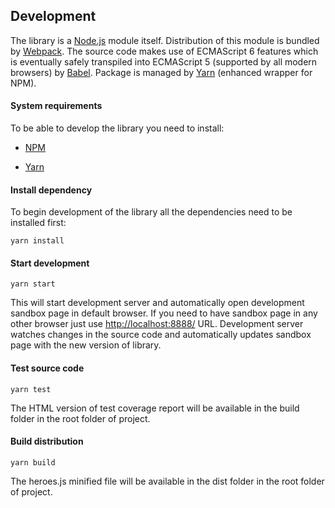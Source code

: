 ## Development
The library is a [Node.js](https://nodejs.org/en/) module itself. Distribution of this module is
bundled by [Webpack](https://webpack.js.org/). The source code makes use of ECMAScript 6 features
which is eventually safely transpiled into ECMAScript 5 (supported by all modern browsers) by 
[Babel](http://babeljs.io/). Package is managed by [Yarn](https://yarnpkg.com/) (enhanced wrapper
for NPM).

#### System requirements
To be able to develop the library you need to install:  

* [NPM](https://docs.npmjs.com/getting-started/installing-node)  

* [Yarn](https://yarnpkg.com/en/docs/install)


#### Install dependency
To begin development of the library all the dependencies need to be installed first:

```
yarn install
```

#### Start development
```
yarn start
```
This will start development server and automatically open development sandbox page in default browser. 
If you need to have sandbox page in any other browser just use [http://localhost:8888/](http://localhost:8888/) URL. 
Development server watches changes in the source code and automatically updates sandbox page with the new version of library.

#### Test source code
```
yarn test
```
The HTML version of test coverage report will be available in the build folder in the root
folder of project.

#### Build distribution
```
yarn build
```
The heroes.js minified file will be available in the dist folder in the root folder of project.
